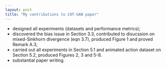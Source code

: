 ```yaml
---
layout: post
title: "My contributions to COT-GAN paper"
---
```


* designed all experiments (datasets and performance metrics);
* discovered the bias issue in Section 3.3, contributed to disucssion on mixed-Sinkhorn divergence (eqn 3.7), produced Figure 1 and proved Remark A.3;
* carried out all experiments in Section 5.1 and animated action dataset on Section 5.2, produced Figures 2, 3 and 5-8.
* substantial paper writing.
